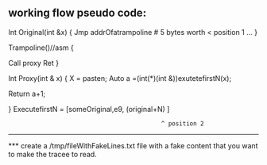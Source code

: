 
working flow pseudo code:
-----------------------------------------------------------------


Int Original(int &x)
{
Jmp addrOfatrampoline # 5 bytes worth
 < position 1
...
}

Trampoline()//asm
{

Call proxy
Ret
}

Int Proxy(int & x)
{
X = pasten;
Auto a =(int(*)(int &))exutetefirstN(x);


Return a+1;

}
ExecutefirstN = [someOriginal,e9, (original+N) ]

                                               ^ position 2
---------------------------------------------------------------------

*** create a /tmp/fileWithFakeLines.txt file with a fake content that you want to make the tracee to read.
